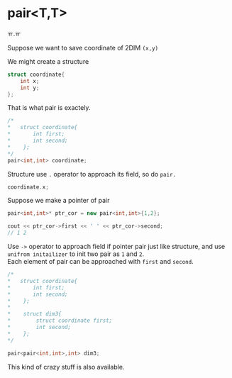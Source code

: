 # pair<T,T>

ㅠ.ㅠ

Suppose we want to save coordinate of 2DIM `(x,y)`

We might create a structure

```cpp
struct coordinate{
    int x;
    int y;
};
```

That is what pair is exactely.

```cpp
/*
*   struct coordinate{
*       int first;
*       int second;
*    };
*/
pair<int,int> coordinate;
```

Structure use `.` operator to approach its field, so do `pair.`

```cpp
coordinate.x;
```

Suppose we make a pointer of pair

```cpp
pair<int,int>* ptr_cor = new pair<int,int>{1,2};

cout << ptr_cor->first << ' ' << ptr_cor->second;
// 1 2
```

Use `->` operator to approach field if pointer pair just like structure, and use `unifrom initailizer` to init two pair as `1` and `2`.  
Each element of pair can be approached with `first` and `second`.

```cpp
/*
*   struct coordinate{
*       int first;
*       int second;
*    };
*
*    struct dim3{
*        struct coordinate first;
*        int second;
*    };
*/

pair<pair<int,int>,int> dim3;
```

This kind of crazy stuff is also available.
